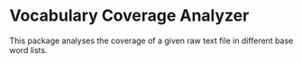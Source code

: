 # Vocabulary Coverage Analyzer

This package analyses the coverage of a given raw text file in different base word lists.
